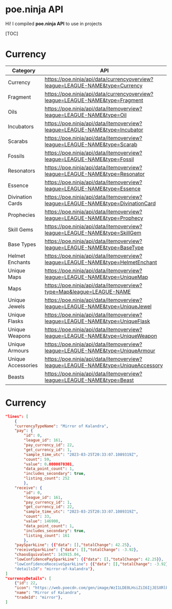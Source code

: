 # poe.ninja API

Hi! I compiled **poe.ninja API** to use in projects

[TOC]

# Currency

| Category           | API                                                                             |
| ------------------ | ------------------------------------------------------------------------------- |
| Currency           | https://poe.ninja/api/data/currencyoverview?league=LEAGUE-NAME&type=Currency    |
| Fragment           | https://poe.ninja/api/data/currencyoverview?league=LEAGUE-NAME&type=Fragment    |
| Oils               | https://poe.ninja/api/data/itemoverview?league=LEAGUE-NAME&type=Oil             |
| Incubators         | https://poe.ninja/api/data/itemoverview?league=LEAGUE-NAME&type=Incubator       |
| Scarabs            | https://poe.ninja/api/data/itemoverview?league=LEAGUE-NAME&type=Scarab          |
| Fossils            | https://poe.ninja/api/data/itemoverview?league=LEAGUE-NAME&type=Fossil          |
| Resonators         | https://poe.ninja/api/data/itemoverview?league=LEAGUE-NAME&type=Resonator       |
| Essence            | https://poe.ninja/api/data/itemoverview?league=LEAGUE-NAME&type=Essence         |
| Divination Cards   | https://poe.ninja/api/data/itemoverview?league=LEAGUE-NAME&type=DivinationCard  |
| Prophecies         | https://poe.ninja/api/data/itemoverview?league=LEAGUE-NAME&type=Prophecy        |
| Skill Gems         | https://poe.ninja/api/data/itemoverview?league=LEAGUE-NAME&type=SkillGem        |
| Base Types         | https://poe.ninja/api/data/itemoverview?league=LEAGUE-NAME&type=BaseType        |
| Helmet Enchants    | https://poe.ninja/api/data/itemoverview?league=LEAGUE-NAME&type=HelmetEnchant   |
| Unique Maps        | https://poe.ninja/api/data/itemoverview?league=LEAGUE-NAME&type=UniqueMap       |
| Maps               | https://poe.ninja/api/data/itemoverview?type=Map&league=LEAGUE-NAME             |
| Unique Jewels      | https://poe.ninja/api/data/itemoverview?league=LEAGUE-NAME&type=UniqueJewel     |
| Unique Flasks      | https://poe.ninja/api/data/itemoverview?league=LEAGUE-NAME&type=UniqueFlask     |
| Unique Weapons     | https://poe.ninja/api/data/itemoverview?league=LEAGUE-NAME&type=UniqueWeapon    |
| Unique Armours     | https://poe.ninja/api/data/itemoverview?league=LEAGUE-NAME&type=UniqueArmour    |
| Unique Accessories | https://poe.ninja/api/data/itemoverview?league=LEAGUE-NAME&type=UniqueAccessory |
| Beasts             | https://poe.ninja/api/data/itemoverview?league=LEAGUE-NAME&type=Beast           |

# Currency

```json
"lines": [
    {
    "currencyTypeName": "Mirror of Kalandra",
    "pay": {
        "id": 0,
        "league_id": 161,
        "pay_currency_id": 22,
        "get_currency_id": 1,
        "sample_time_utc": "2023-03-25T20:33:07.1089319Z",
        "count": 59,
        "value": 0.0000070301,
        "data_point_count": 1,
        "includes_secondary": true,
        "listing_count": 252
        },
    "receive": {
        "id": 0,
        "league_id": 161,
        "pay_currency_id": 1,
        "get_currency_id": 22,
        "sample_time_utc": "2023-03-25T20:33:07.1089319Z",
        "count": 33,
        "value": 146900,
        "data_point_count": 1,
        "includes_secondary": true,
        "listing_count": 161
        },
    "paySparkLine": {{"data": [],"totalChange": 42.25},
    "receiveSparkLine": {"data": [],"totalChange": -3.92},
    "chaosEquivalent": 143915.04,
    "lowConfidencePaySparkLine": {{"data": [],"totalChange": 42.25}},
    "lowConfidenceReceiveSparkLine": {{"data": [],"totalChange": -3.92},
    "detailsId": "mirror-of-kalandra"},
]
"currencyDetails": [
    {"id": 22,
    "icon": "https://web.poecdn.com/gen/image/WzI1LDE0LHsiZiI6IjJESXRlbXMvQ3VycmVuY3kvQ3VycmVuY3lEdXBsaWNhdGUiLCJ3IjoxLCJoIjoxLCJzY2FsZSI6MX1d/7111e35254/CurrencyDuplicate.png",
    "name": "Mirror of Kalandra",
    "tradeId": "mirror"},
]
```
